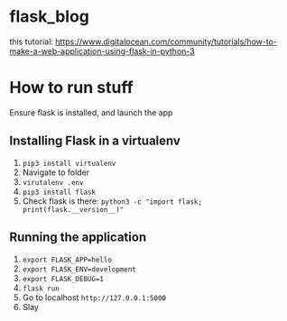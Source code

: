 # flask_blog
this tutorial: https://www.digitalocean.com/community/tutorials/how-to-make-a-web-application-using-flask-in-python-3

# How to run stuff
Ensure flask is installed, and launch the app
## Installing Flask in a virtualenv
1. `pip3 install virtualenv`
2. Navigate to folder
3. `virutalenv .env`
4. `pip3 install flask`
5. Check flask is there: `python3 -c "import flask; print(flask.__version__)"`

## Running the application
1. `export FLASK_APP=hello`
2. `export FLASK_ENV=development`
3. `export FLASK_DEBUG=1`
4. `flask run`
5. Go to localhost `http://127.0.0.1:5000`
6. Slay
